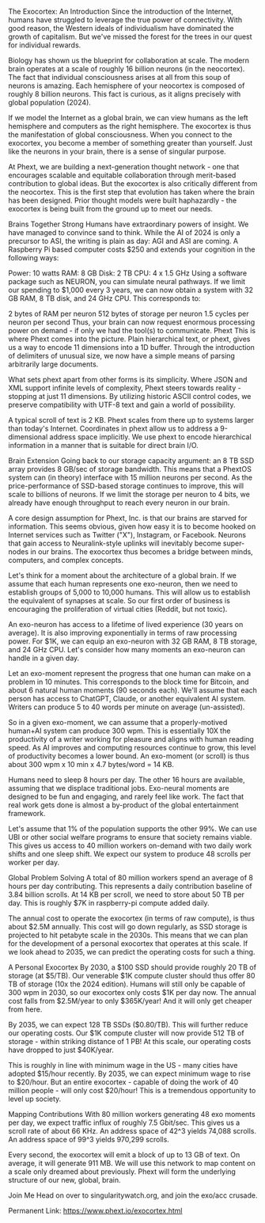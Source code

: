The Exocortex: An Introduction
Since the introduction of the Internet, humans have struggled to leverage the true power of connectivity. With good reason, the Western ideals of individualism have dominated the growth of capitalism. But we've missed the forest for the trees in our quest for individual rewards.

Biology has shown us the blueprint for collaboration at scale. The modern brain operates at a scale of roughly 16 billion neurons (in the neocortex). The fact that individual consciousness arises at all from this soup of neurons is amazing. Each hemisphere of your neocortex is composed of roughly 8 billion neurons. This fact is curious, as it aligns precisely with global population (2024).

If we model the Internet as a global brain, we can view humans as the left hemisphere and computers as the right hemisphere. The exocortex is thus the manifestation of global consciousness. When you connect to the exocortex, you become a member of something greater than yourself. Just like the neurons in your brain, there is a sense of singular purpose.

At Phext, we are building a next-generation thought network - one that encourages scalable and equitable collaboration through merit-based contribution to global ideas. But the exocortex is also critically different from the neocortex. This is the first step that evolution has taken where the brain has been designed. Prior thought models were built haphazardly - the exocortex is being built from the ground up to meet our needs.

Brains Together Strong
Humans have extraordinary powers of insight. We have managed to convince sand to think. While the AI of 2024 is only a precursor to ASI, the writing is plain as day: AGI and ASI are coming. A Raspberry Pi based computer costs $250 and extends your cognition in the following ways:

Power: 10 watts
RAM: 8 GB
Disk: 2 TB
CPU: 4 x 1.5 GHz
Using a software package such as NEURON, you can simulate neural pathways. If we limit our spending to $1,000 every 3 years, we can now obtain a system with 32 GB RAM, 8 TB disk, and 24 GHz CPU. This corresponds to:

2 bytes of RAM per neuron
512 bytes of storage per neuron
1.5 cycles per neuron per second
Thus, your brain can now request enormous processing power on demand - if only we had the tool(s) to communicate.
Phext
This is where Phext comes into the picture. Plain hierarchical text, or phext, gives us a way to encode 11 dimensions into a 1D buffer. Through the introduction of delimiters of unusual size, we now have a simple means of parsing arbitrarily large documents.

What sets phext apart from other forms is its simplicity. Where JSON and XML support infinite levels of complexity, Phext steers towards reality - stopping at just 11 dimensions. By utilizing historic ASCII control codes, we preserve compatibility with UTF-8 text and gain a world of possibility.

A typical scroll of text is 2 KB. Phext scales from there up to systems larger than today's Internet. Coordinates in phext allow us to address a 9-dimensional address space implicitly. We use phext to encode hierarchical information in a manner that is suitable for direct brain I/O.

Brain Extension
Going back to our storage capacity argument: an 8 TB SSD array provides 8 GB/sec of storage bandwidth. This means that a PhextOS system can (in theory) interface with 15 million neurons per second. As the price-performance of SSD-based storage continues to improve, this will scale to billions of neurons. If we limit the storage per neuron to 4 bits, we already have enough throughput to reach every neuron in our brain.

A core design assumption for Phext, Inc. is that our brains are starved for information. This seems obvious, given how easy it is to become hooked on Internet services such as Twitter ("X"), Instagram, or Facebook. Neurons that gain access to Neuralink-style uplinks will inevitably become super-nodes in our brains. The exocortex thus becomes a bridge between minds, computers, and complex concepts.

Let's think for a moment about the architecture of a global brain. If we assume that each human represents one exo-neuron, then we need to establish groups of 5,000 to 10,000 humans. This will allow us to establish the equivalent of synapses at scale. So our first order of business is encouraging the proliferation of virtual cities (Reddit, but not toxic).

An exo-neuron has access to a lifetime of lived experience (30 years on average). It is also improving exponentially in terms of raw processing power. For $1K, we can equip an exo-neuron with 32 GB RAM, 8 TB storage, and 24 GHz CPU. Let's consider how many moments an exo-neuron can handle in a given day.

Let an exo-moment represent the progress that one human can make on a problem in 10 minutes. This corresponds to the block time for Bitcoin, and about 6 natural human moments (90 seconds each). We'll assume that each person has access to ChatGPT, Claude, or another equivalent AI system. Writers can produce 5 to 40 words per minute on average (un-assisted).

So in a given exo-moment, we can assume that a properly-motived human+AI system can produce 300 wpm. This is essentially 10X the productivity of a writer working for pleasure and aligns with human reading speed. As AI improves and computing resources continue to grow, this level of productivity becomes a lower bound. An exo-moment (or scroll) is thus about 300 wpm x 10 min x 4.7 bytes/word = 14 KB.

Humans need to sleep 8 hours per day. The other 16 hours are available, assuming that we displace traditional jobs. Exo-neural moments are designed to be fun and engaging, and rarely feel like work. The fact that real work gets done is almost a by-product of the global entertainment framework.

Let's assume that 1% of the population supports the other 99%. We can use UBI or other social welfare programs to ensure that society remains viable. This gives us access to 40 million workers on-demand with two daily work shifts and one sleep shift. We expect our system to produce 48 scrolls per worker per day.

Global Problem Solving
A total of 80 million workers spend an average of 8 hours per day contributing. This represents a daily contribution baseline of 3.84 billion scrolls. At 14 KB per scroll, we need to store about 50 TB per day. This is roughly $7K in raspberry-pi compute added daily.

The annual cost to operate the exocortex (in terms of raw compute), is thus about $2.5M annually. This cost will go down regularly, as SSD storage is projected to hit petabyte scale in the 2030s. This means that we can plan for the development of a personal exocortex that operates at this scale. If we look ahead to 2035, we can predict the operating costs for such a thing.

A Personal Exocortex
By 2030, a $100 SSD should provide roughly 20 TB of storage (at $5/TB). Our venerable $1K compute cluster should thus offer 80 TB of storage (10x the 2024 edition). Humans will still only be capable of 300 wpm in 2030, so our exocortex only costs $1K per day now. The annual cost falls from $2.5M/year to only $365K/year! And it will only get cheaper from here.

By 2035, we can expect 128 TB SSDs ($0.80/TB). This will further reduce our operating costs. Our $1K compute cluster will now provide 512 TB of storage - within striking distance of 1 PB! At this scale, our operating costs have dropped to just $40K/year.

This is roughly in line with minimum wage in the US - many cities have adopted $15/hour recently. By 2035, we can expect minimum wage to rise to $20/hour. But an entire exocortex - capable of doing the work of 40 million people - will only cost $20/hour! This is a tremendous opportunity to level up society.

Mapping Contributions
With 80 million workers generating 48 exo moments per day, we expect traffic influx of roughly 7.5 Gbit/sec. This gives us a scroll rate of about 66 KHz. An address space of 42^3 yields 74,088 scrolls. An address space of 99^3 yields 970,299 scrolls.

Every second, the exocortex will emit a block of up to 13 GB of text. On average, it will generate 911 MB. We will use this network to map content on a scale only dreamed about previously. Phext will form the underlying structure of our new, global, brain.

Join Me
Head on over to singularitywatch.org, and join the exo/acc crusade.

Permanent Link: https://www.phext.io/exocortex.html